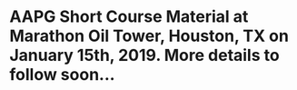 # AAPG Short Course Material at Marathon Oil Tower, Houston, TX on January 15th, 2019. More details to follow soon...
